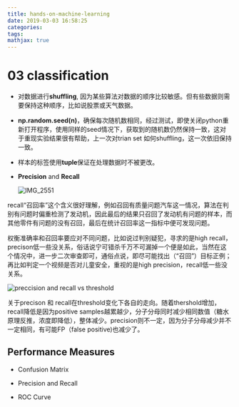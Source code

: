 ```yaml
---
title: hands-on-machine-learning
date: 2019-03-03 16:58:25
categories:
tags:
mathjax: true
---
```


# 03 classification

- 对数据进行**shuffling**, 因为某些算法对数据的顺序比较敏感。但有些数据则需要保持这种顺序，比如说股票或天气数据。

- **np.random.seed(n)**，确保每次随机数相同，经过测试，即使关闭python重新打开程序，使用同样的seed情况下，获取到的随机数仍然保持一致，这对于重现实验结果很有帮助，上一次对trian set 如何shuffling，这一次依旧保持一致。

- 样本的标签使用**tuple**保证在处理数据时不被更改。
- **Precision** and **Recall**

  ![IMG_2551](https://ws3.sinaimg.cn/large/006tKfTcly1g0pvjp780ij30jg08fgm6.jpg)

<!-- more -->

recall“召回率”这个含义很好理解，例如召回有质量问题汽车这一情况，算法在判别有问题时偏重检测了发动机，因此最后的结果只召回了发动机有问题的样本，而其他零件有问题的没有召回，最后在统计召回率这一指标中便可发现问题。

权衡准确率和召回率要应对不同问题，比如说过判别疑犯，寻求的是high recall，precison低一些没关系，俗话说宁可错杀千万不可漏掉一个便是如此，当然在这个情况中，进一步二次审查即可，通俗点说，即尽可能找出（“召回”）目标正例；再比如判定一个视频是否对儿童安全，重视的是high precision，recall低一些没关系。

![preccision and recall vs threshold](https://ws1.sinaimg.cn/large/006tKfTcly1g0pwmrpbghj30b405hmxl.jpg)

关于precison 和 recall在threshold变化下各自的走向。随着thershold增加，recall降低是因为positive samples越累越少，分子分母同时减少相同数值（糖水原理反推，浓度即降低），整体减少。precision则不一定，因为分子分母减少并不一定相同，有可能FP（false positive)也减少了。

## Performance Measures

- Confusion Matrix

- Precision and Recall

- ROC Curve
